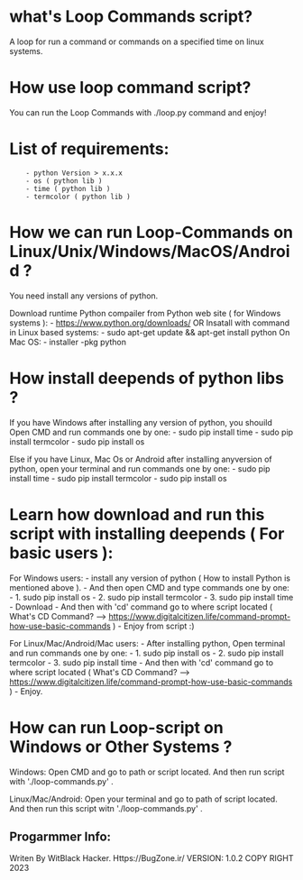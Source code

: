 #  what's Loop Commands script?
A loop for run a command or commands on a specified time on linux systems.

# How use loop command script?
You can run the Loop Commands with ./loop.py command and enjoy!

# List of requirements:
        - python Version > x.x.x
        - os ( python lib )
        - time ( python lib )
        - termcolor ( python lib )

# How we can run Loop-Commands on Linux/Unix/Windows/MacOS/Android ?
You need install any versions of python.

Download runtime Python compailer from Python web site ( for Windows systems ):
        - https://www.python.org/downloads/
   OR Insatall with command in Linux based systems:
        - sudo apt-get update && apt-get install python
   On Mac OS:
        - installer -pkg python

# How install deepends of python libs ?
If you have Windows after installing any version of python, you shouild Open CMD and run commands one by one:
        - sudo pip install time
        - sudo pip install termcolor
        - sudo pip install os


Else if you have Linux, Mac Os or Android after installing anyversion of python, open your terminal and run commands one by one:
        - sudo pip install time
        - sudo pip install termcolor
        - sudo pip install os


# Learn how download and run this script with installing deepends ( For basic users ):
For Windows users:
      - install any version of python ( How to install Python is mentioned above ).
      - And then open CMD and type commands one by one:
      - 1. sudo pip install os
      - 2. sudo pip install termcolor
      - 3. sudo pip install time
      - Download 
      - And then with 'cd' command go to where script located ( What's CD Command? --> https://www.digitalcitizen.life/command-prompt-how-use-basic-commands )
      - Enjoy from script :)

For Linux/Mac/Android/Mac users:
      - After installing python, Open terminal and run commands one by one:
      - 1. sudo pip install os
      - 2. sudo pip install termcolor
      - 3. sudo pip install time
      - And then with 'cd' command go to where script located ( What's CD Command? --> https://www.digitalcitizen.life/command-prompt-how-use-basic-commands )
      - Enjoy.


# How can run Loop-script on Windows or Other Systems ?

Windows:
Open CMD and go to path or script located. And then run script with './loop-commands.py' .

Linux/Mac/Android:
Open your terminal and go to path of script located. And then run this script witn './loop-commands.py' .


Progarmmer Info:
-
Writen By WitBlack Hacker. Https://BugZone.ir/
VERSION: 1.0.2
COPY RIGHT 2023
